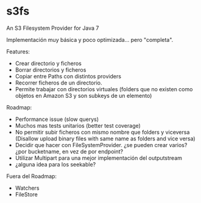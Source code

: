 s3fs
====

An S3 Filesystem Provider for Java 7

Implementación muy básica y poco optimizada... pero "completa".

Features:

* Crear directorio y ficheros
* Borrar directorios y ficheros
* Copiar entre Paths con distintos providers
* Recorrer ficheros de un directorio.
* Permite trabajar con directorios virtuales (folders que no existen como objetos en Amazon S3 y son subkeys de un elemento)

Roadmap:

* Performance issue (slow querys)
* Muchos mas tests unitarios (better test coverage)
* No permitir subir ficheros con mismo nombre que folders y viceversa (Disallow upload binary files with same name as folders and vice versa)
* Decidir que hacer con FileSystemProvider. ¿se pueden crear varios? ¿por bucketname, en vez de por endpoint?
* Utilizar Multipart para una mejor implementación del outputstream
* ¿alguna idea para los seekable?

Fuera del Roadmap:

* Watchers
* FileStore
